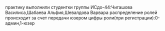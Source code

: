 практику выполнили студентки группы ИСдо-44:Чигашова Василиса,Шабаева Альфия,Шевалдова Варвара
распределение ролей происходит за счет передачи юзером цифры роли(при регистрации):0-админ,1-юзер
